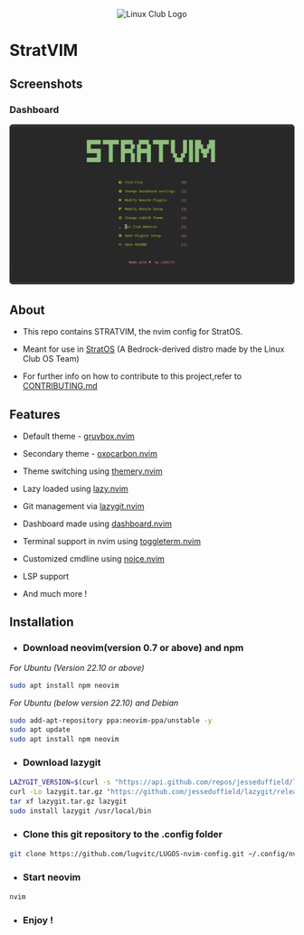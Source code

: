<p align='center'>
    <img title="" src="https://i.imgur.com/Kq4ER0L.png" alt="Linux Club Logo">
</p>

# StratVIM

## Screenshots

### Dashboard
<img src="images/STRATVIM.png">

## About

- This repo contains STRATVIM, the nvim config for StratOS.

- Meant for use in [StratOS](https://github.com/lugvitc/LUG_custom_distro) (A Bedrock-derived distro made by the Linux Club OS Team)

- For further info on how to contribute to this project,refer to [CONTRIBUTING.md](CONTRIBUTING.md)



## Features

- Default theme - [gruvbox.nvim](https://github.com/ellisonleao/gruvbox.nvim)

- Secondary theme - [oxocarbon.nvim](https://github.com/nyoom-engineering/oxocarbon.nvim)

- Theme switching using [themery.nvim](https://github.com/zaldih/themery.nvim)

- Lazy loaded using [lazy.nvim](https://github.com/folke/lazy.nvim)

- Git management via [lazygit.nvim](https://github.com/kdheepak/lazygit.nvim)

- Dashboard made using [dashboard.nvim](https://github.com/nvimdev/dashboard-nvim)

- Terminal support in nvim using [toggleterm.nvim](https://github.com/akinsho/toggleterm.nvim)

- Customized cmdline using [noice.nvim](https://github.com/folke/noice.nvim) 

- LSP support

- And much more !

## Installation

- ### Download neovim(version 0.7 or above) and npm

*For Ubuntu (Version 22.10 or above)*

```bash
sudo apt install npm neovim
```
*For Ubuntu (below version 22.10) and Debian*

```bash
sudo add-apt-repository ppa:neovim-ppa/unstable -y
sudo apt update
sudo apt install npm neovim 
```

- ### Download lazygit

```bash
LAZYGIT_VERSION=$(curl -s "https://api.github.com/repos/jesseduffield/lazygit/releases/latest" | grep -Po '"tag_name": "v\K[^"]*')
curl -Lo lazygit.tar.gz "https://github.com/jesseduffield/lazygit/releases/latest/download/lazygit_${LAZYGIT_VERSION}_Linux_x86_64.tar.gz"
tar xf lazygit.tar.gz lazygit
sudo install lazygit /usr/local/bin
```

- ### Clone this git repository to the .config folder

```bash
git clone https://github.com/lugvitc/LUGOS-nvim-config.git ~/.config/nvim
```
- ### Start neovim

```bash
nvim
```

- ### Enjoy !
